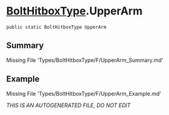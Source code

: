 # [BoltHitboxType](Types/BoltHitboxType.md).UpperArm
`public static BoltHitboxType UpperArm`
## Summary
Missing File 'Types/BoltHitboxType/F/UpperArm_Summary.md'
## Example
Missing File 'Types/BoltHitboxType/F/UpperArm_Example.md'

*THIS IS AN AUTOGENERATED FILE, DO NOT EDIT*
